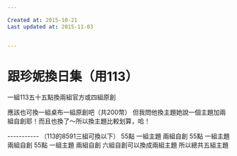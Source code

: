 ```yaml
---

Created at: 2015-10-21
Last updated at: 2015-11-03


---
```


# 跟珍妮換日集（用113）


一組113五十五點換兩組官方或四組原創

應該也可換一組桌布一組原創吧（共200幣）
但我問他換主題她說一個主題加兩組自創耶！而且也換了～所以換主題比較划算，哈！

\-----------
（113的8591三組可換以下）
55點 一組主題 兩組自創
55點 一組主題 兩組自創
55點 一組主題 兩組自創
六組自創可以換成兩組主題
所以總共五組主題

